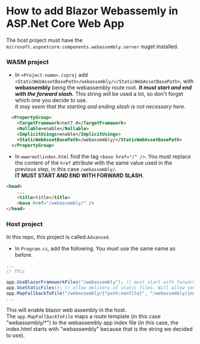 # How to add Blazor Webassemly in ASP.Net Core Web App

The host project must have the `microsoft.aspnetcore.components.webassembly.server` nuget installed.

### WASM project

- In `<Project-name>.csproj` add `<StaticWebAssetBasePath>/webassembly/</StaticWebAssetBasePath>`, with **webassembly** being 
the webassembly route root. ***It must start and end with the forward slash.*** This string will be used a 
lot, so don't forget which one you decide to use.  
_It may seem that the starting and ending slash is not necessary here._

```xml
  <PropertyGroup>
    <TargetFramework>net7.0</TargetFramework>
    <Nullable>enable</Nullable>
    <ImplicitUsings>enable</ImplicitUsings>
    <StaticWebAssetBasePath>/webassembly/</StaticWebAssetBasePath>
  </PropertyGroup>
``` 

- In `wwwroot\index.html` find the tag `<base href="/" />`. You must replace the content of the `href` attribute with the same value used in the previous step, in this case `/webassembly/`.  
**IT MUST START AND END WITH FORWARD SLASH**.
```html
<head>
    ...
    <title>title</title>
    <base href="/webassembly/" />
</head>
```

### Host project

In this repo, this project is called `Advanced`.

- In `Program.cs`, add the following. You must use the same name as before.  
```csharp
...
// This

app.UseBlazorFrameworkFiles("/webassembly"); // must start with forward slash, but seems it doesn't require the ending one
app.UseStaticFiles(); // allow delivery of static files. Will allow sending the necesary files for wasm
app.MapFallbackToFile("/webassembly/{*path:nonfile}", "/webassembly/index.html"); 
...
```
This will enable blazor web assembly in the host.  
The `app.MapFallbackToFile` maps a route template (in this case "webassembly/*") to the webassembly app index file (in this case, the index.html starts with "webassembly" because that is the string we decided to use).
